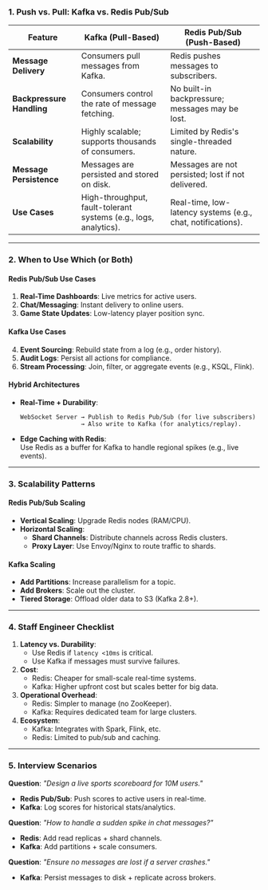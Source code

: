 
### 1. Push vs. Pull: Kafka vs. Redis Pub/Sub

| **Feature**               | **Kafka (Pull-Based)**                                           | **Redis Pub/Sub (Push-Based)**                              |
| ------------------------- | ---------------------------------------------------------------- | ----------------------------------------------------------- |
| **Message Delivery**      | Consumers pull messages from Kafka.                              | Redis pushes messages to subscribers.                       |
| **Backpressure Handling** | Consumers control the rate of message fetching.                  | No built-in backpressure; messages may be lost.             |
| **Scalability**           | Highly scalable; supports thousands of consumers.                | Limited by Redis's single-threaded nature.                  |
| **Message Persistence**   | Messages are persisted and stored on disk.                       | Messages are not persisted; lost if not delivered.          |
| **Use Cases**             | High-throughput, fault-tolerant systems (e.g., logs, analytics). | Real-time, low-latency systems (e.g., chat, notifications). |

---

### 2. When to Use Which (or Both)
#### Redis Pub/Sub Use Cases  
1. **Real-Time Dashboards**: Live metrics for active users.  
2. **Chat/Messaging**: Instant delivery to online users.  
3. **Game State Updates**: Low-latency player position sync.  

#### Kafka Use Cases 
4. **Event Sourcing**: Rebuild state from a log (e.g., order history).  
5. **Audit Logs**: Persist all actions for compliance.  
6. **Stream Processing**: Join, filter, or aggregate events (e.g., KSQL, Flink).  

#### Hybrid Architectures  
- **Real-Time + Durability**:  
  ```plaintext  
  WebSocket Server → Publish to Redis Pub/Sub (for live subscribers)  
                   → Also write to Kafka (for analytics/replay).  
  ```  
- **Edge Caching with Redis**:  
  Use Redis as a buffer for Kafka to handle regional spikes (e.g., live events).  

---

### 3. Scalability Patterns  
#### Redis Pub/Sub Scaling  
- **Vertical Scaling**: Upgrade Redis nodes (RAM/CPU).  
- **Horizontal Scaling**:  
  - **Shard Channels**: Distribute channels across Redis clusters.  
  - **Proxy Layer**: Use Envoy/Nginx to route traffic to shards.  

#### Kafka Scaling  
- **Add Partitions**: Increase parallelism for a topic.  
- **Add Brokers**: Scale out the cluster.  
- **Tiered Storage**: Offload older data to S3 (Kafka 2.8+).  

---

### 4. Staff Engineer Checklist 
1. **Latency vs. Durability**:  
   - Use Redis if `latency <10ms` is critical.  
   - Use Kafka if messages must survive failures.  
2. **Cost**:  
   - Redis: Cheaper for small-scale real-time systems.  
   - Kafka: Higher upfront cost but scales better for big data.  
3. **Operational Overhead**:  
   - Redis: Simpler to manage (no ZooKeeper).  
   - Kafka: Requires dedicated team for large clusters.  
4. **Ecosystem**:  
   - Kafka: Integrates with Spark, Flink, etc.  
   - Redis: Limited to pub/sub and caching.  

---

### 5. Interview Scenarios  
**Question**: *"Design a live sports scoreboard for 10M users."*  
- **Redis Pub/Sub**: Push scores to active users in real-time.  
- **Kafka**: Log scores for historical stats/analytics.  

**Question**: *"How to handle a sudden spike in chat messages?"*  
- **Redis**: Add read replicas + shard channels.  
- **Kafka**: Add partitions + scale consumers.  

**Question**: *"Ensure no messages are lost if a server crashes."*  
- **Kafka**: Persist messages to disk + replicate across brokers.  
